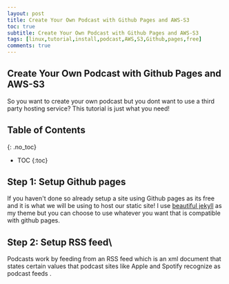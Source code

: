 ```yaml
---
layout: post
title: Create Your Own Podcast with Github Pages and AWS-S3
toc: true
subtitle: Create Your Own Podcast with Github Pages and AWS-S3
tags: [linux,tutorial,install,podcast,AWS,S3,Github,pages,free]
comments: true
---
```


## Create Your Own Podcast with Github Pages and AWS-S3

So you want to create your own podcast but you dont want to use a third party hosting service? This tutorial is just what you need!

## Table of Contents
{: .no_toc}
* TOC
{:toc}

## Step 1: Setup Github pages

If you haven't done so already setup a site using Github pages as its free and it is what we will be using to host our static site!
I use [beautiful jekyll](https://github.com/daattali/beautiful-jekyll) as my theme but you can choose to use whatever you want that is compatible with github pages.

## Step 2: Setup RSS feed\

Podcasts work by feeding from an RSS feed which is an xml document that states certain values that podcast sites like Apple and Spotify recognize as podcast feeds .
